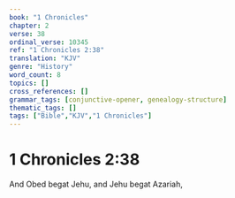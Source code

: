 ```yaml
---
book: "1 Chronicles"
chapter: 2
verse: 38
ordinal_verse: 10345
ref: "1 Chronicles 2:38"
translation: "KJV"
genre: "History"
word_count: 8
topics: []
cross_references: []
grammar_tags: [conjunctive-opener, genealogy-structure]
thematic_tags: []
tags: ["Bible","KJV","1 Chronicles"]
---
```


# 1 Chronicles 2:38

And Obed begat Jehu, and Jehu begat Azariah,
